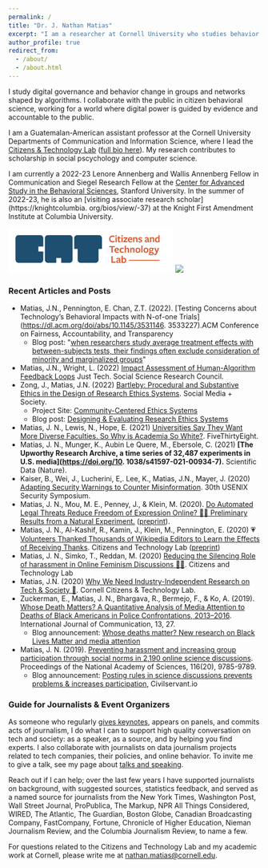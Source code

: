 ```yaml
---
permalink: /
title: "Dr. J. Nathan Matias"
excerpt: "I am a researcher at Cornell University who studies behavior change in contexts shaped by algorithms. I work alongside the public to test ideas for a flourishing internet."
author_profile: true
redirect_from: 
  - /about/
  - /about.html
---
```


I study digital governance and behavior change in groups and networks shaped by algorithms. I collaborate with the public in citizen behavioral science, working for a world where digital power is guided by evidence and accountable to the public.

<p>I am a Guatemalan-American assistant professor at the Cornell University Departments of Communication and Information Science, where I lead the <a href="https://citizensandtech.org">Citizens &amp; Technology Lab</a> (<a href="bio/">full bio here</a>). My research contributes to scholarship in social pscychology and computer science.</p> 

I am currently a 2022-23 Lenore Annenberg and Wallis Annenberg Fellow in Communication and Siegel Research Fellow at the [Center for Advanced Study in the Behavioral    Sciences](https://casbs.stanford.edu/about/history), Stanford University. In the summer   of 2022-23, he is also an [visiting associate research scholar](https://knightcolumbia.   org/bios/view/-37) at the Knight First Amendment Institute at Columbia University.


<!--<p style="background:#eee; border:1px solid #ccc; border-radius:10px; padding:5px;"><strong>I am recruiting PhD students (apply 2021, start 2022)</strong> in Communication and Information Science. See my page for <a href="/recruiting">prospective PhD students</a>. </p>-->

<a href="https://citizensandtech.org"><img src="images/CAT-Logo-Horizontal-social-media-preview-color.png" style="height:90px;"/></a> 
<a href="https://upworthy.natematias.com"><img src="https://upworthy.natematias.com/assets/images/upworthy-archive-logo-orange-grey.png" style="height:90px;"/></a>

### Recent Articles and Posts
* Matias, J.N., Pennington, E. Chan, Z.T. (2022). [Testing Concerns about Technology’s    Behavioral Impacts with N-of-one Trials](https://dl.acm.org/doi/abs/10.1145/3531146.      3533227).ACM Conference on Fairness, Accountability, and Transparency
  * Blog post: "[when researchers study average treatment effects with between-subjects tests, their findings often exclude consideration of minority and marginalized groups](https://citizensandtech.org/research/n-of-one-trials/)"
* Matias, J.N., Wright, L. (2022) [Impact Assessment of Human-Algorithm Feedback Loops](https://citizensandtech.org/research/impact-assessment-of-human-algorithm-catastrophes) Just Tech. Social Science Research Council.
* Zong, J., Matias, J.N. (2022) [Bartleby: Procedural and Substantive Ethics in the Design of Research Ethics Systems](https://journals.sagepub.com/doi/10.1177/20563051221077021). Social Media + Society.
  * Project Site: [Community-Centered Ethics Systems](https://citizensandtech.org/research/research-ethics-systems/)
  * Blog post: [Designing &amp; Evaluating Research Ethics Systems](https://citizensandtech.org/2022/02/designing-and-evaluating-research-ethics-systems/)
* Matias, J. N., Lewis, N., Hope, E. (2021) [Universities Say They Want More Diverse Faculties. So Why is Academia So White?](https://fivethirtyeight.com/features/universities-say-they-want-more-diverse-faculties-so-why-is-academia-still-so-white/). FiveThirtyEight.
* Matias, J. N., Munger, K., Aubin Le Quere, M., Ebersole, C. (2021) **[The Upworthy Research Archive, a time series of 32,487 experiments in U.S. media](https://doi.org/10.  1038/s41597-021-00934-7).** Scientific Data (Nature).
* Kaiser, B., Wei, J., Lucherini, E,. Lee, K., Matias, J.N., Mayer, J. (2020) [Adapting Security Warnings to Counter Misinformation](https://www.usenix.org/conference/usenixsecurity21/presentation/kaiser). 30th USENIX Security Symposium.
* Matias, J. N., Mou, M. E., Penney, J., & Klein, M. (2020). [Do Automated Legal Threats Reduce Freedom of Expression Online? 🤖🤭 Preliminary Results from a Natural Experiment.](https://citizensandtech.org/2020/09/chilling-effect-automated-law-enforcemen/) ([preprint](https://osf.io/nc7e2/)).
* Matias, J. N., Al-Kashif, R., Kamin, J., Klein, M., Pennington, E. (2020) 💗[Volunteers Thanked Thousands of Wikipedia Editors to Learn the Effects of Receiving Thanks](https://citizensandtech.org/2020/06/effects-of-saying-thanks-on-wikipedia/). Citizens and Technology Lab ([preprint](https://osf.io/dmwef/))
* Matias, J. N., Simko, T., Reddan, M. (2020) [Reducing the Silencing Role of harassment in Online Feminism Discussions 🎯😷](https://citizensandtech.org/2020/06/reducing-harassment-impacts-in-feminism-online/). Citizens and Technology Lab
* Matias, J.N. (2020) [Why We Need Industry-Independent Research on Tech & Society 🍔](https://citizensandtech.org/2020/01/industry-independent-research/). Cornell Citizens &amp; Technology Lab.
* Zuckerman, E., Matias, J. N., Bhargava, R., Bermejo, F., & Ko, A. (2019). [Whose Death Matters? A Quantitative Analysis of Media Attention to Deaths of Black Americans in Police Confrontations, 2013–2016](https://ijoc.org/index.php/ijoc/article/view/8782). International Journal of Communication, 13, 27.
  * Blog announcement: [Whose deaths matter? New research on Black Lives Matter and media attention](https://medium.com/@EthanZ/whose-deaths-matter-new-research-on-black-lives-matter-and-media-attention-64322e14422d)
* Matias, J. N. (2019). [Preventing harassment and increasing group participation through social norms in 2,190 online science discussions](/media/JNM-Preventing-Harassment-PNAS-2019.pdf). Proceedings of the National Academy of Sciences, 116(20), 9785-9789.
  * Blog announcement: [Posting rules in science discussions prevents problems & increases participation](https://civilservant.io/moderation_experiment_r_science_rule_posting.html), Civilservant.io
<!--  * Jacobs, Tom (May 10, 2019) [A simple way to reduce harassment in online discussion groups](https://psmag.com/news/a-simple-way-to-reduce-harassment-in-online-discussion-groups), Pacific Standard-->
 <!--   * McAllister, Ben (May 3, 2019) [Reducing harassment in online communities](https://www.thenakedscientists.com/articles/science-news/reducing-harassment-online-communities). The Naked Scientists ([podcast here](https://www.thenakedscientists.com/podcasts/short/reducing-harassment-online))-->
<!--* J. Nathan Matias, Julia Kamin, and Max Klein (2019) [🌍😻🥤 Kittens, Baklava, and Bubble Tea: How Wikipedians Thank Each Other in Different Languages ](https://community.globalvoices.org/2019/01/kittens-baklava-and-bubble-tea-how-wikipedians-thank-each-other-in-different-languages/) ( read this post in [Deutsch](https://de.globalvoices.org/2019/01/17/katzchen-baklavas-und-bubble-tea-wie-sich-wikipedianer-in-verschiedenen-sprachen-danke-sagen/), [فارسی](https://fa.globalvoices.org/2019/01/17/5109/), [polski](https://pl.globalvoices.org/2019/01/kotki-baklawa-i-herbata-jak-uzytkownicy-wikipedii-dziekuja-sobie-nawzajem/), [عربي](https://ar.globalvoices.org/2019/01/17/60254/), [Español](https://es.globalvoices.org/2019/02/10/gatitos-baklava-y-te-de-burbujas-como-dicen-gracias-los-wikipedianos-en-diferentes-idiomas/))-->
<!--* J. Nathan Matias, Austin Hounsel, and Melissa Hopkins (2018) [Do big Social Media Platforms Have Effective Ad Policies?](https://www.theatlantic.com/technology/archive/2018/11/do-big-social-media-platforms-have-effective-ad-policies/574609/). TheAtlantic.com-->
<!--* [Why I’m going on the Academic Job Market](https://medium.com/@natematias/why-im-going-on-the-academic-job-market-88caa704c8e1), by J. Nathan Matias-->
<!--* Gaffney, D., & Matias, J. N. (2018). [Caveat Emptor, Computational Social Science: Large-Scale Missing Data in a Widely-Published Reddit Corpus](http://journals.plos.org/plosone/article?id=10.1371/journal.pone.0200162).  PLoS ONE 13(7): e0200162. https://doi.org/10.1371/journal.pone.0200162-->
<!--* Matias, J. N., & Mou, M. (2018, April). [CivilServant: Community-Led Experiments in Platform Governance](https://natematias.com/media/Community_Led_Experiments-CHI_2018.pdf). In Proceedings of the 2018 CHI Conference on Human Factors in Computing Systems (p. 9). ACM.-->
<!--* [The Obligation to Experiment: Tech companies should test the effects of their products on our safety and civil liberties. We should also test them ourselves](https://medium.com/mit-media-lab/the-obligation-to-experiment-83092256c3e9), by Allan Ko, Merry Mou, and J. Nathan Matias-->
<!--* Matias, J. N. (2017). [Ensuring Beneficial Outcomes of Platform Governance by Massively Scaling Research and Accountability](https://dangerousspeech.org/wp-content/uploads/2017/08/2017-08_harmfulspeech.pdf#page=49). Harmful Speech Online, 49.-->
<!--* [Launching today: new collaborative study to diminish abuse on Twitter](https://medium.com/@susanbenesch/launching-today-new-collaborative-study-to-diminish-abuse-on-twitter-2b91837668cc), by Susan Benesch and J. Nathan Matias-->
<!--* [Teaching the craft, ethics, and politics of field experiments](https://freedom-to-tinker.com/2018/07/03/teaching-the-craft-ethics-and-politics-of-field-experiments/), by J. Nathan Matias-->

### Guide for Journalists &amp; Event Organizers

As someone who regularly [gives keynotes](/speaking/), appears on panels, and commits acts of journalism, I do what I can to support high quality conversation on tech and society: as a speaker, as a source, and by helping you find experts. I also collaborate with journalists on data journalism projects related to tech companies, their policies, and online behavior. To invite me to give a talk, see my page about [talks and speaking](/speaking/).

Reach out if I can help; over the last few years I have supported journalists on background, with suggested sources, statistics feedback, and served as a named source for journalists from the New York Times, Washington Post, Wall Street Journal, ProPublica, The Markup, NPR All Things Considered, WIRED, The Atlantic, The Guardian, Boston Globe, Canadian Broadcasting Company, FastCompany, Fortune, Chronicle of Higher Education, Nieman Journalism Review, and the Columbia Journalism Review, to name a few.

<!--I have spoken at TED, Aspen, Wikimania, the Mozilla Festival, the Veritas Forum, and many universities around the world. I have given invited talks at tech firms including Twitter, Microsoft, Facebook, Reddit, Disqus, and others. I and my work have been covered by the New York Times, the Wall Street Journal, the Guardian, NPR's All Things Considered, the Canadian Broadcasting Company, FastCompany, the Boston Globe, and more.-->

 
For questions related to the Citizens and Technology Lab and my academic work at Cornell, please write me at nathan.matias@cornell.edu.
